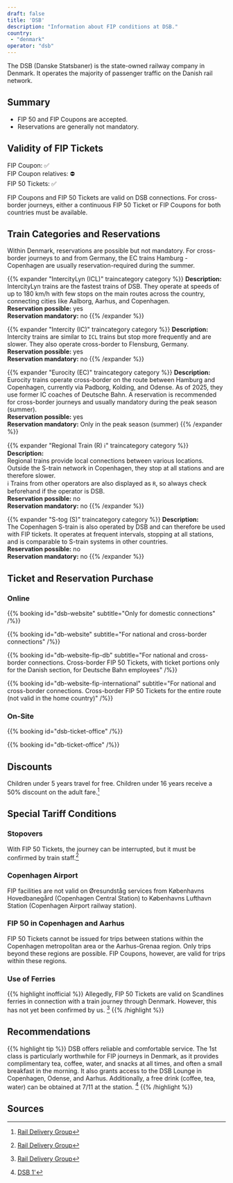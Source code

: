 ```yaml
---
draft: false
title: 'DSB'
description: "Information about FIP conditions at DSB."
country:
 - "denmark"
operator: "dsb"
---
```


The DSB (Danske Statsbaner) is the state-owned railway company in Denmark. It operates the majority of passenger traffic on the Danish rail network.

## Summary
- FIP 50 and FIP Coupons are accepted.
- Reservations are generally not mandatory.

## Validity of FIP Tickets
FIP Coupon: ✅ \
FIP Coupon relatives: ⛔ \
FIP 50 Tickets: ✅

FIP Coupons and FIP 50 Tickets are valid on DSB connections. For cross-border journeys, either a continuous FIP 50 Ticket or FIP Coupons for both countries must be available.

## Train Categories and Reservations
Within Denmark, reservations are possible but not mandatory. For cross-border journeys to and from Germany, the EC trains Hamburg - Copenhagen are usually reservation-required during the summer.

{{% expander "IntercityLyn (ICL)" traincategory category %}}
**Description:** \
IntercityLyn trains are the fastest trains of DSB. They operate at speeds of up to 180 km/h with few stops on the main routes across the country, connecting cities like Aalborg, Aarhus, and Copenhagen. \
**Reservation possible:** yes \
**Reservation mandatory:** no
{{% /expander %}}

{{% expander "Intercity (IC)" traincategory category %}}
**Description:** \
Intercity trains are similar to `ICL` trains but stop more frequently and are slower. They also operate cross-border to Flensburg, Germany. \
**Reservation possible:** yes \
**Reservation mandatory:** no
{{% /expander %}}

{{% expander "Eurocity (EC)" traincategory category %}}
**Description:** \
Eurocity trains operate cross-border on the route between Hamburg and Copenhagen, currently via Padborg, Kolding, and Odense. As of 2025, they use former IC coaches of Deutsche Bahn. A reservation is recommended for cross-border journeys and usually mandatory during the peak season (summer). \
**Reservation possible:** yes \
**Reservation mandatory:**  Only in the peak season (summer)
{{% /expander %}}

{{% expander "Regional Train (R) ℹ️" traincategory category %}}
**Description:** \
Regional trains provide local connections between various locations. Outside the S-train network in Copenhagen, they stop at all stations and are therefore slower. \
ℹ️ Trains from other operators are also displayed as `R`, so always check beforehand if the operator is DSB. \
**Reservation possible:** no \
**Reservation mandatory:** no
{{% /expander %}}

{{% expander "S-tog (S)" traincategory category %}}
**Description:** \
The Copenhagen S-train is also operated by DSB and can therefore be used with FIP tickets. It operates at frequent intervals, stopping at all stations, and is comparable to S-train systems in other countries. \
**Reservation possible:** no \
**Reservation mandatory:** no
{{% /expander %}}

## Ticket and Reservation Purchase

### Online

{{% booking id="dsb-website"
    subtitle="Only for domestic connections"
/%}}

{{% booking id="db-website"
    subtitle="For national and cross-border connections"
/%}}

{{% booking id="db-website-fip-db"
    subtitle="For national and cross-border connections. Cross-border FIP 50 Tickets, with ticket portions only for the Danish section, for Deutsche Bahn employees"
/%}}

{{% booking id="db-website-fip-international"
    subtitle="For national and cross-border connections. Cross-border FIP 50 Tickets for the entire route (not valid in the home country)"
/%}}

### On-Site

{{% booking id="dsb-ticket-office" /%}}

{{% booking id="db-ticket-office" /%}}

## Discounts
Children under 5 years travel for free. Children under 16 years receive a 50% discount on the adult fare.[^1]

## Special Tariff Conditions
### Stopovers
With FIP 50 Tickets, the journey can be interrupted, but it must be confirmed by train staff.[^1]

### Copenhagen Airport

FIP facilities are not valid on Øresundståg services from Københavns Hovedbanegård (Copenhagen Central Station) to Københavns Lufthavn Station (Copenhagen Airport railway station).

### FIP 50 in Copenhagen and Aarhus
FIP 50 Tickets cannot be issued for trips between stations within the Copenhagen metropolitan area or the Aarhus-Grenaa region. Only trips beyond these regions are possible. FIP Coupons, however, are valid for trips within these regions.

### Use of Ferries
{{% highlight inofficial %}}
Allegedly, FIP 50 Tickets are valid on Scandlines ferries in connection with a train journey through Denmark. However, this has not yet been confirmed by us. [^1]
{{% /highlight %}}

## Recommendations

{{% highlight tip %}}
DSB offers reliable and comfortable service. The 1st class is particularly worthwhile for FIP journeys in Denmark, as it provides complimentary tea, coffee, water, and snacks at all times, and often a small breakfast in the morning. It also grants access to the DSB Lounge in Copenhagen, Odense, and Aarhus. Additionally, a free drink (coffee, tea, water) can be obtained at 7/11 at the station. [^2]
{{% /highlight %}}

## Sources
[^1]: [Rail Delivery Group](https://www.raildeliverygroup.com/rst/europe-and-fip.html#Tips)
[^2]: [DSB 1'](https://www.dsb.dk/find-produkter-og-services/dsb-1-billetter/dsb-1-tillaeg/)
